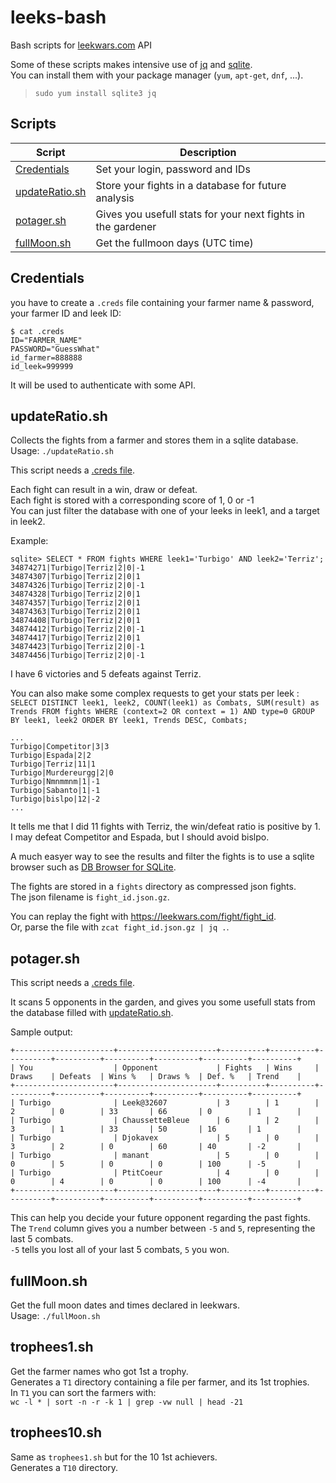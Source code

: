 # leeks-bash
Bash scripts for [leekwars.com](https://leekwars.com/) API  

Some of these scripts makes intensive use of [jq](https://stedolan.github.io/jq/) and [sqlite](https://www.sqlite.org/index.html).  
You can install them with your package manager (`yum`, `apt-get`, `dnf`, ...).

> `sudo yum install sqlite3 jq`


## Scripts
| Script | Description |
| --- | ----- |
| [Credentials](#Credentials) | Set your login, password and IDs |
| [updateRatio.sh](#updateRatio.sh) | Store your fights in a database for future analysis |
| [potager.sh](#potager.sh) | Gives you usefull stats for your next fights in the gardener |
| [fullMoon.sh](#fullMoon.sh) | Get the fullmoon days (UTC time) |


## Credentials
you have to create a `.creds` file containing your farmer name & password, your farmer ID and leek ID:
```
$ cat .creds
ID="FARMER_NAME"
PASSWORD="GuessWhat"
id_farmer=888888
id_leek=999999
```
It will be used to authenticate with some API.


## updateRatio.sh
Collects the fights from a farmer and stores them in a sqlite database.  
Usage: `./updateRatio.sh`

This script needs a [.creds file](#Credentials).

Each fight can result in a win, draw or defeat.  
Each fight is stored with a corresponding score of 1, 0 or -1  
You can just filter the database with one of your leeks in leek1, and a target in leek2.

Example:
```
sqlite> SELECT * FROM fights WHERE leek1='Turbigo' AND leek2='Terriz';
34874271|Turbigo|Terriz|2|0|-1
34874307|Turbigo|Terriz|2|0|1
34874326|Turbigo|Terriz|2|0|-1
34874328|Turbigo|Terriz|2|0|1
34874357|Turbigo|Terriz|2|0|1
34874363|Turbigo|Terriz|2|0|1
34874408|Turbigo|Terriz|2|0|1
34874412|Turbigo|Terriz|2|0|-1
34874417|Turbigo|Terriz|2|0|1
34874423|Turbigo|Terriz|2|0|-1
34874456|Turbigo|Terriz|2|0|-1
```
I have 6 victories and 5 defeats against Terriz.

You can also make some complex requests to get your stats per leek :  
`SELECT DISTINCT leek1, leek2, COUNT(leek1) as Combats, SUM(result) as Trends FROM fights WHERE (context=2 OR context = 1) AND type=0 GROUP BY leek1, leek2 ORDER BY leek1, Trends DESC, Combats;`

```
...
Turbigo|Competitor|3|3
Turbigo|Espada|2|2
Turbigo|Terriz|11|1
Turbigo|Murdereurgg|2|0
Turbigo|Nmnmmnm|1|-1
Turbigo|Sabanto|1|-1
Turbigo|bislpo|12|-2
...
```

It tells me that I did 11 fights with Terriz, the win/defeat ratio is positive by 1.  
I may defeat Competitor and Espada, but I should avoid bislpo.

A much easyer way to see the results and filter the fights is to use a sqlite browser such as [DB Browser for SQLite](https://sqlitebrowser.org/).

The fights are stored in a `fights` directory as compressed json fights.  
The json filename is `fight_id.json.gz`.

You can replay the fight with <https://leekwars.com/fight/fight_id>.  
Or, parse the file with `zcat fight_id.json.gz | jq .`.


## potager.sh
This script needs a [.creds file](#Credentials).

It scans 5 opponents in the garden, and gives you some usefull stats from the database filled with [updateRatio.sh](#updateRatio.sh).

Sample output:
```
+----------------------+----------------------+----------+----------+----------+----------+----------+----------+----------+----------+
| You                  | Opponent             | Fights   | Wins     | Draws    | Defeats  | Wins %   | Draws %  | Def. %   | Trend    |
+----------------------+----------------------+----------+----------+----------+----------+----------+----------+----------+----------+
| Turbigo              | Leek@32607           | 3        | 1        | 2        | 0        | 33       | 66       | 0        | 1        |
| Turbigo              | ChaussetteBleue      | 6        | 2        | 3        | 1        | 33       | 50       | 16       | 1        |
| Turbigo              | Djokavex             | 5        | 0        | 3        | 2        | 0        | 60       | 40       | -2       |
| Turbigo              | manant               | 5        | 0        | 0        | 5        | 0        | 0        | 100      | -5       |
| Turbigo              | PtitCoeur            | 4        | 0        | 0        | 4        | 0        | 0        | 100      | -4       |
+----------------------+----------------------+----------+----------+----------+----------+----------+----------+----------+----------+
```
This can help you decide your future opponent regarding the past fights.  
The `Trend` column gives you a number between `-5` and `5`, representing the last 5 combats.  
`-5` tells you lost all of your last 5 combats, `5` you won.


## fullMoon.sh
Get the full moon dates and times declared in leekwars.  
Usage: `./fullMoon.sh`


## trophees1.sh
Get the farmer names who got 1st a trophy.  
Generates a `T1` directory containing a file per farmer, and its 1st trophies.  
In `T1` you can sort the farmers with:  
`wc -l * | sort -n -r -k 1 | grep -vw null | head -21`


## trophees10.sh
Same as `trophees1.sh` but for the 10 1st achievers.  
Generates a `T10` directory.


